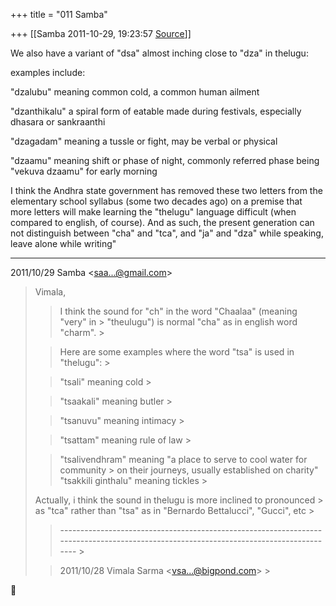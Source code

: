 +++
title = "011 Samba"

+++
[[Samba	2011-10-29, 19:23:57 [Source](https://groups.google.com/g/samskrita/c/wwvyPSS6uJI)]]



We also have a variant of "dsa" almost inching close to "dza" in thelugu:

  

examples include:

  
"dzalubu" meaning common cold, a common human ailment

"dzanthikalu" a spiral form of eatable made during festivals, especially dhasara or sankraanthi

"dzagadam" meaning a tussle or fight, may be verbal or physical

"dzaamu" meaning shift or phase of night, commonly referred phase being "vekuva dzaamu" for early morning

  

I think the Andhra state government has removed these two letters from the elementary school syllabus (some two decades ago) on a premise that more letters will make learning the "thelugu" language difficult (when compared to english, of course). And as such, the present generation can not distinguish between "cha" and "tca", and "ja" and "dza" while speaking, leave alone while writing"

  

-------------------------------------------------------------------------------------------------------------------------------------

  

2011/10/29 Samba \<[saa...@gmail.com]()\>  

> Vimala,
> > 
> >   
> > 
> > 
> > I think the sound for "ch" in the word "Chaalaa" (meaning "very" in > "theulugu") is normal "cha" as in english word "charm". >
> 
> >   
> > 
> > 
> >   
> > 
> > 
> > Here are some examples where the word "tsa" is used in "thelugu": >
> 
> > 
> >   
> > 
> > 
> > "tsali" meaning cold >
> 
> > 
> > "tsaakali" meaning butler >
> 
> > 
> > "tsanuvu" meaning intimacy >
> 
> > 
> > "tsattam" meaning rule of law >
> 
> > 
> > "tsalivendhram" meaning "a place to serve to cool water for community > on their journeys, usually established on charity"  
> "tsakkili ginthalu" meaning tickles >
> 
> > 
> >   
> > 
> > 
> >   
> Actually, i think the sound in thelugu is more inclined to pronounced > as "tca" rather than "tsa" as in "Bernardo Bettalucci", "Gucci", etc >
> 
> > 
> >   
> > 
> > 
> >   
> > 
> > 
> > -------------------------------------------------------------------------------------------------------------------------------------- >
> 
> > 
> > 
> > 
> >   
> > 
> > 2011/10/28 Vimala Sarma \<[vsa...@bigpond.com]()\> >
> 
> > 
> > 
> > 
> > 



